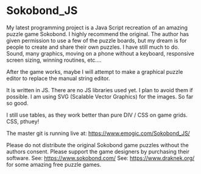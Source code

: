 # Sokobond_JS
My latest programming project is a Java Script recreation of an amazing puzzle game Sokobond. I highly recommend the original. The author has given permission to use a few of the puzzle boards, but my dream is for people to create and share their own puzzles. I have still much to do. Sound, many graphics, moving on a phone without a keyboard, responsive screen sizing, winning routines, etc....

After the game works, maybe I will attempt to make a graphical puzzle editor to replace the manual string editor.

It is written in JS. There are no JS libraries used yet. I plan to avoid them if possible. I am using SVG (Scalable Vector Graphics) for the images. So far so good.

I still use tables, as they work better than pure DIV / CSS on game grids. CSS, pthuey!

The master git is running live at:
https://www.emogic.com/Sokobond_JS/

Please do not distribute the original Sokobond game puzzles without the authors consent. Please support the game designers by purchasing their software.
See:
https://www.sokobond.com/
See:
https://www.draknek.org/
for some amazing free puzzle games.
